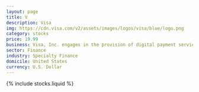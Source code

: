 ```yaml
---
layout: page
title: V
description: Visa
img: https://cdn.visa.com/v2/assets/images/logos/visa/blue/logo.png
category: stocks
price: 19.99
business: Visa, Inc. engages in the provision of digital payment services. It also facilitates global commerce through the transfer of value and information among a global network of consumers, merchants, financial institutions, businesses, strategic partners, and government entities. It offers debit cards, credit cards, prepaid products, commercial payment solutions, and global automated teller machines. The company was founded by Dee Hock in 1958 and is headquartered in San Francisco, CA.
sector: Finance
industry: Specialty Finance
domicile: United States
currency: U.S. Dollar
---
```

{% include stocks.liquid %}
